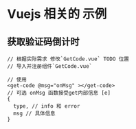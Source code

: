 # Vuejs 相关的 示例

## 获取验证码倒计时

```
// 根据实际需求 修改`GetCode.vue` TODO 位置
// 导入并注册组件`GetCode.vue`

// 使用
<get-code @msg="onMsg" ></get-code>
// 可选 onMsg 函数接受get内部信息 [e]
{
  type, // info 和 error
  msg // 具体信息
}
```